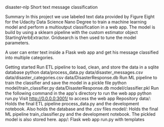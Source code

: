disaster-nlp
Short text message classification

Summary
In this project we use labeled text data provided by Figure Eight for the Udacity Data Science Nano Degree to train a machine learning model and perform a multioutput classification in a web app. The model is build by using a sklearn pipeline with the custom estimator object StartingVerbExtractor. Gridsearch is then used to tune the model parameters.

A user can enter text inside a Flask web app and get his message classified into multiple categories.

Getting started
Run ETL pipeline to load, clean, and store the data in a sqlite database python data/process_data.py data/disaster_messages.csv data/disaster_categories.csv data/DisasterResponse.db
Run ML pipeline to train the classifier and save the model in a pickle file python model/train_classifier.py data/DisasterResponse.db model/classifier.pkl
Run the following command in the app's directory to run the web app python run.py
Visit http://0.0.0.0:3001/ to access the web app
Repository
data/: Holds the final ETL pipeline process_data.py and the development notebook. Also holds the database and the .csv files
model/: Holds the final ML pipeline train_classifier.py and the development notebook. The pickled model is also stored here.
app/: Flask web app run.py with templates
